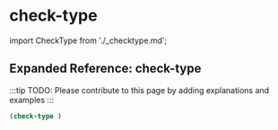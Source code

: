 # check-type

import CheckType from './_checktype.md';

<CheckType />

## Expanded Reference: check-type

:::tip
TODO: Please contribute to this page by adding explanations and examples
:::

```lisp
(check-type )
```
